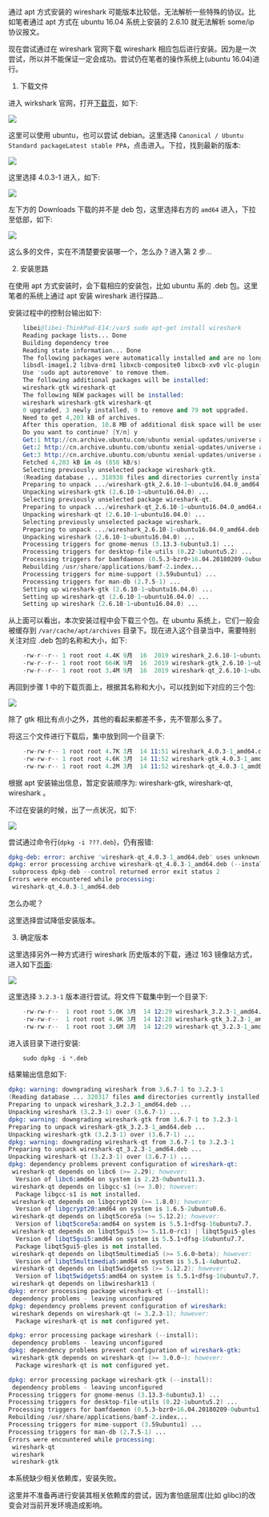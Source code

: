 
通过 apt 方式安装的 wireshark 可能版本比较低，无法解析一些特殊的协议。比如笔者通过 apt 方式在 ubuntu 16.04 系统上安装的 2.6.10 就无法解析 some/ip 协议报文。

现在尝试通过在 wireshark 官网下载 wireshark 相应包后进行安装。因为是一次尝试，所以并不能保证一定会成功。尝试仍在笔者的操作系统上(ubuntu 16.04)进行。

1. 下载文件

进入 wirkshark 官网，打开[下载页](https://www.wireshark.org/download.html)，如下:

![](img/01_download.png)

这里可以使用 ubuntu，也可以尝试 debian。这里选择 `Canonical / Ubuntu	Standard packageLatest stable PPA`，点击进入。下拉，找到最新的版本:

![](img/01_version.png)

这里选择 4.0.3-1 进入，如下:

![](img/01_amd64.png)

左下方的 Downloads 下载的并不是 deb 包，这里选择右方的 `amd64` 进入，下拉至低部，如下:

![](img/01_builds.png)

这么多的文件，实在不清楚要安装哪一个，怎么办？进入第 2 步...

2. 安装思路

在使用 apt 方式安装时，会下载相应的安装包，比如 ubuntu 系的 .deb 包。这里笔者的系统上通过 apt 安装 wireshark 进行探路...

安装过程中的控制台输出如下:
```s
    libei@libei-ThinkPad-E14:/var$ sudo apt-get install wireshark
    Reading package lists... Done
    Building dependency tree       
    Reading state information... Done
    The following packages were automatically installed and are no longer required:
    libsdl-image1.2 libva-drm1 libxcb-composite0 libxcb-xv0 vlc-plugin-notify vlc-plugin-samba
    Use 'sudo apt autoremove' to remove them.
    The following additional packages will be installed:
    wireshark-gtk wireshark-qt
    The following NEW packages will be installed:
    wireshark wireshark-gtk wireshark-qt
    0 upgraded, 3 newly installed, 0 to remove and 79 not upgraded.
    Need to get 4,203 kB of archives.
    After this operation, 10.8 MB of additional disk space will be used.
    Do you want to continue? [Y/n] y
    Get:1 http://cn.archive.ubuntu.com/ubuntu xenial-updates/universe amd64 wireshark-gtk amd64 2.6.10-1~ubuntu16.04.0 [680 kB]
    Get:2 http://cn.archive.ubuntu.com/ubuntu xenial-updates/universe amd64 wireshark-qt amd64 2.6.10-1~ubuntu16.04.0 [3,518 kB]
    Get:3 http://cn.archive.ubuntu.com/ubuntu xenial-updates/universe amd64 wireshark amd64 2.6.10-1~ubuntu16.04.0 [4,436 B]
    Fetched 4,203 kB in 4s (858 kB/s)     
    Selecting previously unselected package wireshark-gtk.
    (Reading database ... 318938 files and directories currently installed.)
    Preparing to unpack .../wireshark-gtk_2.6.10-1~ubuntu16.04.0_amd64.deb ...
    Unpacking wireshark-gtk (2.6.10-1~ubuntu16.04.0) ...
    Selecting previously unselected package wireshark-qt.
    Preparing to unpack .../wireshark-qt_2.6.10-1~ubuntu16.04.0_amd64.deb ...
    Unpacking wireshark-qt (2.6.10-1~ubuntu16.04.0) ...
    Selecting previously unselected package wireshark.
    Preparing to unpack .../wireshark_2.6.10-1~ubuntu16.04.0_amd64.deb ...
    Unpacking wireshark (2.6.10-1~ubuntu16.04.0) ...
    Processing triggers for gnome-menus (3.13.3-6ubuntu3.1) ...
    Processing triggers for desktop-file-utils (0.22-1ubuntu5.2) ...
    Processing triggers for bamfdaemon (0.5.3~bzr0+16.04.20180209-0ubuntu1) ...
    Rebuilding /usr/share/applications/bamf-2.index...
    Processing triggers for mime-support (3.59ubuntu1) ...
    Processing triggers for man-db (2.7.5-1) ...
    Setting up wireshark-gtk (2.6.10-1~ubuntu16.04.0) ...
    Setting up wireshark-qt (2.6.10-1~ubuntu16.04.0) ...
    Setting up wireshark (2.6.10-1~ubuntu16.04.0) ...
```
从上面可以看出，本次安装过程中会下载三个包。在 ubuntu 系统上，它们一般会被缓存到 `/var/cache/apt/archives` 目录下。现在进入这个目录当中，需要特别关注对应 .deb 包的名称和大小，如下:
```s
    -rw-r--r-- 1 root root 4.4K 9月  16  2019 wireshark_2.6.10-1~ubuntu16.04.0_amd64.deb
    -rw-r--r-- 1 root root 664K 9月  16  2019 wireshark-gtk_2.6.10-1~ubuntu16.04.0_amd64.deb
    -rw-r--r-- 1 root root 3.4M 9月  16  2019 wireshark-qt_2.6.10-1~ubuntu16.04.0_amd64.deb
```

再回到步骤 1 中的下载页面上，根据其名称和大小，可以找到如下对应的三个包:

![](img/01_targets.png)

除了 gtk 相比有点小之外，其他的看起来都差不多，先不管那么多了。

将这三个文件进行下载后，集中放到同一个目录下:
```s
    -rw-rw-r-- 1 root root 4.7K 3月  14 11:51 wireshark_4.0.3-1_amd64.deb
    -rw-rw-r-- 1 root root 4.6K 3月  14 11:52 wireshark-gtk_4.0.3-1_amd64.deb
    -rw-rw-r-- 1 root root 4.2M 3月  14 11:52 wireshark-qt_4.0.3-1_amd64.deb
```
根据 apt 安装输出信息，暂定安装顺序为: wireshark-gtk, wireshark-qt, wireshark 。

不过在安装的时候，出了一点状况，如下:

![](img/01_error_diag.png)

尝试通过命令行(`dpkg -i ???.deb`)，仍有报错:
```s
dpkg-deb: error: archive 'wireshark-qt_4.0.3-1_amd64.deb' uses unknown compression for member 'control.tar.zst', giving up
dpkg: error processing archive wireshark-qt_4.0.3-1_amd64.deb (--install):
 subprocess dpkg-deb --control returned error exit status 2
Errors were encountered while processing:
 wireshark-qt_4.0.3-1_amd64.deb
```
怎么办呢？

这里选择尝试降低安装版本。

3. 确定版本

这里选择另外一种方式进行 wireshark 历史版本的下载，通过 163 镜像站方式，进入如下[页面](http://mirrors.163.com/ubuntu/pool/universe/w/wireshark/):

![](img/01_163_mirror.png)

这里选择 `3.2.3-1` 版本进行尝试。将文件下载集中到一个目录下:
```s
    -rw-rw-r--  1 root root 5.0K 3月  14 12:29 wireshark_3.2.3-1_amd64.deb
    -rw-rw-r--  1 root root 4.9K 3月  14 12:28 wireshark-gtk_3.2.3-1_amd64.deb
    -rw-rw-r--  1 root root 3.6M 3月  14 12:29 wireshark-qt_3.2.3-1_amd64.deb
```

进入该目录下进行安装:
```s
    sudo dpkg -i *.deb
```
结果输出信息如下:
```s
dpkg: warning: downgrading wireshark from 3.6.7-1 to 3.2.3-1
(Reading database ... 320317 files and directories currently installed.)
Preparing to unpack wireshark_3.2.3-1_amd64.deb ...
Unpacking wireshark (3.2.3-1) over (3.6.7-1) ...
dpkg: warning: downgrading wireshark-gtk from 3.6.7-1 to 3.2.3-1
Preparing to unpack wireshark-gtk_3.2.3-1_amd64.deb ...
Unpacking wireshark-gtk (3.2.3-1) over (3.6.7-1) ...
dpkg: warning: downgrading wireshark-qt from 3.6.7-1 to 3.2.3-1
Preparing to unpack wireshark-qt_3.2.3-1_amd64.deb ...
Unpacking wireshark-qt (3.2.3-1) over (3.6.7-1) ...
dpkg: dependency problems prevent configuration of wireshark-qt:
 wireshark-qt depends on libc6 (>= 2.29); however:
  Version of libc6:amd64 on system is 2.23-0ubuntu11.3.
 wireshark-qt depends on libgcc-s1 (>= 3.0); however:
  Package libgcc-s1 is not installed.
 wireshark-qt depends on libgcrypt20 (>= 1.8.0); however:
  Version of libgcrypt20:amd64 on system is 1.6.5-2ubuntu0.6.
 wireshark-qt depends on libqt5core5a (>= 5.12.2); however:
  Version of libqt5core5a:amd64 on system is 5.5.1+dfsg-16ubuntu7.7.
 wireshark-qt depends on libqt5gui5 (>= 5.11.0~rc1) | libqt5gui5-gles (>= 5.11.0~rc1); however:
  Version of libqt5gui5:amd64 on system is 5.5.1+dfsg-16ubuntu7.7.
  Package libqt5gui5-gles is not installed.
 wireshark-qt depends on libqt5multimedia5 (>= 5.6.0~beta); however:
  Version of libqt5multimedia5:amd64 on system is 5.5.1-4ubuntu2.
 wireshark-qt depends on libqt5widgets5 (>= 5.12.2); however:
  Version of libqt5widgets5:amd64 on system is 5.5.1+dfsg-16ubuntu7.7.
 wireshark-qt depends on libwireshark13 (
dpkg: error processing package wireshark-qt (--install):
 dependency problems - leaving unconfigured
dpkg: dependency problems prevent configuration of wireshark:
 wireshark depends on wireshark-qt (= 3.2.3-1); however:
  Package wireshark-qt is not configured yet.

dpkg: error processing package wireshark (--install):
 dependency problems - leaving unconfigured
dpkg: dependency problems prevent configuration of wireshark-gtk:
 wireshark-gtk depends on wireshark-qt (>= 3.0.0~); however:
  Package wireshark-qt is not configured yet.

dpkg: error processing package wireshark-gtk (--install):
 dependency problems - leaving unconfigured
Processing triggers for gnome-menus (3.13.3-6ubuntu3.1) ...
Processing triggers for desktop-file-utils (0.22-1ubuntu5.2) ...
Processing triggers for bamfdaemon (0.5.3~bzr0+16.04.20180209-0ubuntu1) ...
Rebuilding /usr/share/applications/bamf-2.index...
Processing triggers for mime-support (3.59ubuntu1) ...
Processing triggers for man-db (2.7.5-1) ...
Errors were encountered while processing:
 wireshark-qt
 wireshark
 wireshark-gtk
```
本系统缺少相关依赖库，安装失败。

这里并不准备再进行安装其相关依赖库的尝试，因为害怕底层库(比如 glibc)的改变会对当前开发环境造成影响。